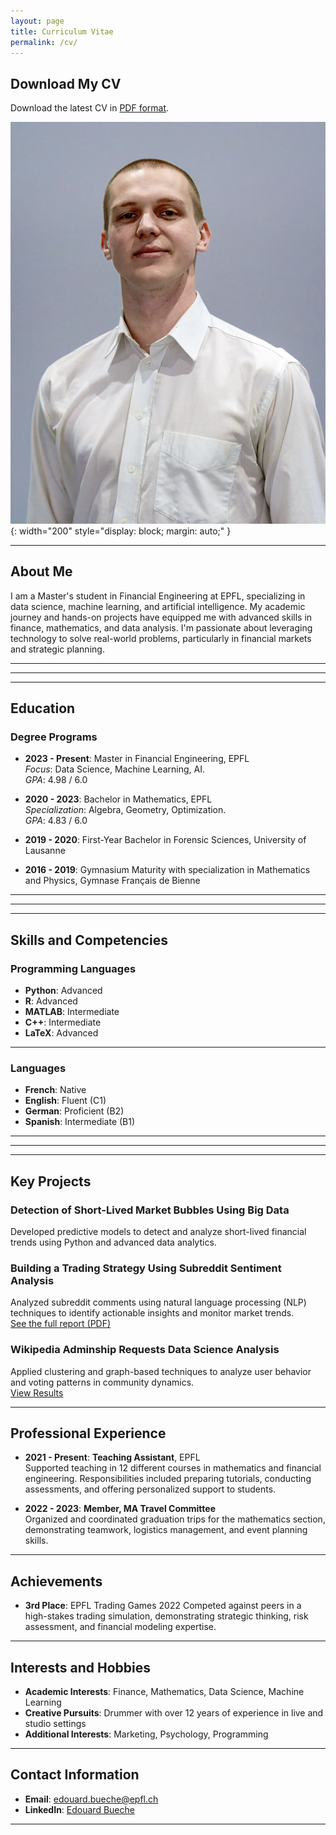 ```yaml
---
layout: page
title: Curriculum Vitae
permalink: /cv/
---
```


## Download My CV
Download the latest CV in [PDF format](/assets/files/CV_E.pdf).

![Edouard Bueche profile picture](/assets/img/pic.jpg){: width="200" style="display: block; margin: auto;" }

---

## About Me
I am a Master's student in Financial Engineering at EPFL, specializing in data science, machine learning, and artificial intelligence. My academic journey and hands-on projects have equipped me with advanced skills in finance, mathematics, and data analysis. I'm passionate about leveraging technology to solve real-world problems, particularly in financial markets and strategic planning.

---
---
---

## Education

### Degree Programs
- **2023 - Present**: Master in Financial Engineering, EPFL  
  *Focus*: Data Science, Machine Learning, AI.  
  *GPA*: 4.98 / 6.0  

- **2020 - 2023**: Bachelor in Mathematics, EPFL  
  *Specialization*: Algebra, Geometry, Optimization.  
  *GPA*: 4.83 / 6.0  

- **2019 - 2020**: First-Year Bachelor in Forensic Sciences, University of Lausanne  

- **2016 - 2019**: Gymnasium Maturity with specialization in Mathematics and Physics, Gymnase Français de Bienne  

---
---
---


## Skills and Competencies

### Programming Languages
- **Python**: Advanced  
- **R**: Advanced  
- **MATLAB**: Intermediate  
- **C++**: Intermediate  
- **LaTeX**: Advanced  

---

### Languages
- **French**: Native  
- **English**: Fluent (C1)  
- **German**: Proficient (B2)  
- **Spanish**: Intermediate (B1)  

---
---
---



## Key Projects

### Detection of Short-Lived Market Bubbles Using Big Data  
Developed predictive models to detect and analyze short-lived financial trends using Python and advanced data analytics.  

### Building a Trading Strategy Using Subreddit Sentiment Analysis  
Analyzed subreddit comments using natural language processing (NLP) techniques to identify actionable insights and monitor market trends.  
[See the full report (PDF)](/assets/files/ML_project.pdf)

### Wikipedia Adminship Requests Data Science Analysis  
Applied clustering and graph-based techniques to analyze user behavior and voting patterns in community dynamics.  
[View Results](https://epfl-ada.github.io/ada-2024-project-supercoolteamname2024/)

---

## Professional Experience

- **2021 - Present**: **Teaching Assistant**, EPFL  
  Supported teaching in 12 different courses in mathematics and financial engineering. Responsibilities included preparing tutorials, conducting assessments, and offering personalized support to students.

- **2022 - 2023**: **Member, MA Travel Committee**  
  Organized and coordinated graduation trips for the mathematics section, demonstrating teamwork, logistics management, and event planning skills.

---



## Achievements
- **3rd Place**: EPFL Trading Games 2022 
  Competed against peers in a high-stakes trading simulation, demonstrating strategic thinking, risk assessment, and financial modeling expertise.

---

## Interests and Hobbies

- **Academic Interests**: Finance, Mathematics, Data Science, Machine Learning  
- **Creative Pursuits**: Drummer with over 12 years of experience in live and studio settings  
- **Additional Interests**: Marketing, Psychology, Programming  

---

## Contact Information

- **Email**: [edouard.bueche@epfl.ch](mailto:edouard.bueche@epfl.ch)  
- **LinkedIn**: [Edouard Bueche](https://linkedin.com/in/edouard-bueche-941800332)

---
